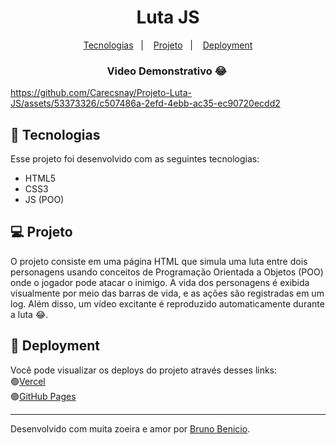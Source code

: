 <h1 align="center">Luta JS</h1>

<p align="center">
  <a href="#-tecnologias">Tecnologias</a>&nbsp;&nbsp;&nbsp;|&nbsp;&nbsp;&nbsp;
  <a href="#-projeto">Projeto</a>&nbsp;&nbsp;&nbsp;|&nbsp;&nbsp;&nbsp;
  <a href="#-projeto">Deployment</a>
</p>

<p align="center">
  <h3 align="center">Video Demonstrativo 😂&nbsp</h3>


https://github.com/Carecsnay/Projeto-Luta-JS/assets/53373326/c507486a-2efd-4ebb-ac35-ec90720ecdd2


</p>

## 🚀 Tecnologias

Esse projeto foi desenvolvido com as seguintes tecnologias:

- HTML5 
- CSS3
- JS (POO) 

## 💻 Projeto

O projeto consiste em uma página HTML que simula uma luta entre dois personagens usando conceitos de Programação Orientada a Objetos (POO) onde o jogador pode atacar o inimigo. A vida dos personagens é exibida visualmente por meio das barras de vida, e as ações são registradas em um log. Além disso, um vídeo excitante é reproduzido automaticamente durante a luta 😂. 

## 🔖 Deployment

Você pode visualizar os deploys do projeto através desses links:
<br>🟢[Vercel](https://projeto-luta-js.vercel.app/) 
<br>🟢[GitHub Pages](https://carecsnay.github.io/Projeto-Luta-JS/)

---

Desenvolvido com muita zoeira e amor por [Bruno Benicio](https://github.com/carecsnay).
